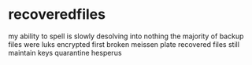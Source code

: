 # recoveredfiles

my ability to spell is slowly desolving into nothing 
the majority of backup files were luks encrypted 
first broken meissen plate recovered files
still maintain keys
quarantine 
hesperus
